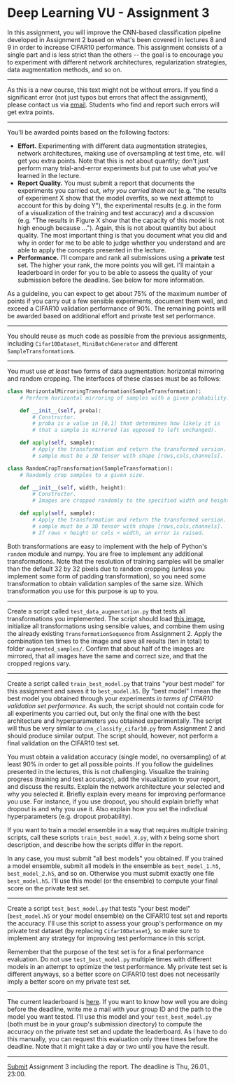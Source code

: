 
# Deep Learning VU - Assignment 3 #

In this assignment, you will improve the CNN-based classification pipeline developed in Assignment 2 based on what's been covered in lectures 8 and 9 in order to increase CIFAR10 performance. This assignment consists of a single part and is less strict than the others -- the goal is to encourage you to experiment with different network architectures, regularization strategies, data augmentation methods, and so on.

-----

As this is a new course, this text might not be without errors. If you find a significant error (not just typos but errors that affect the assignment), please contact us via [email](mailto:dlvc@caa.tuwien.ac.at). Students who find and report such errors will get extra points.

-----

You'll be awarded points based on the following factors:

* **Effort.** Experimenting with different data augmentation strategies, network architectures, making use of oversampling at test time, etc. will get you extra points. Note that this is not about quantity; don't just perform many trial-and-error experiments but put to use what you've learned in the lecture.
* **Report Quality.** You must submit a report that documents the experiments you carried out, *why you carried them out* (e.g. "the results of experiment X show that the model overfits, so we next attempt to account for this by doing Y"), the experimental results (e.g. in the form of a visualization of the training and test accuracy) and a discussion (e.g. "The results in Figure X show that the capacity of this model is not high enough because ..."). Again, this is not about quantity but about quality. The most important thing is that you document what you did and why in order for me to be able to judge whether you understand and are able to apply the concepts presented in the lecture.
* **Performance.** I'll compare and rank all submissions using a **private** test set. The higher your rank, the more points you will get. I'll maintain a leaderboard in order for you to be able to assess the quality of your submission before the deadline. See below for more information.

As a guideline, you can expect to get about 75% of the maximum number of points if you carry out a few sensible experiments, document them well, and exceed a CIFAR10 validation performance of 90%. The remaining points will be awarded based on additional effort and private test set performance.

-----

You should reuse as much code as possible from the previous assignments, including `Cifar10Dataset`, `MiniBatchGenerator` and different `SampleTransformation`s.

-----

You must use *at least* two forms of data augmentation: horizontal mirroring and random cropping. The interfaces of these classes must be as follows:

```python
class HorizontalMirroringTransformation(SampleTransformation):
    # Perform horizontal mirroring of samples with a given probability.

    def __init__(self, proba):
        # Constructor.
        # proba is a value in [0,1] that determines how likely it is
        # that a sample is mirrored (as opposed to left unchanged).

    def apply(self, sample):
        # Apply the transformation and return the transformed version.
        # sample must be a 3D tensor with shape [rows,cols,channels].
```

```python
class RandomCropTransformation(SampleTransformation):
    # Randomly crop samples to a given size.

    def __init__(self, width, height):
        # Constructor.
        # Images are cropped randomly to the specified width and height.

    def apply(self, sample):
        # Apply the transformation and return the transformed version.
        # sample must be a 3D tensor with shape [rows,cols,channels].
        # If rows < height or cols < width, an error is raised.
```

Both transformations are easy to implement with the help of Python's `random` module and numpy. You are free to implement any additional transformations. Note that the resolution of training samples will be smaller than the default 32 by 32 pixels due to random cropping (unless you implement some form of padding transformation), so you need some transformation to obtain validation samples of the same size. Which transformation you use for this purpose is up to you.

-----

Create a script called `test_data_augmentation.py` that tests all transformations you implemented. The script should load [this image](https://github.com/cpra/dlvc2016/blob/master/assignments/assignment2/cat.jpg), initialize all transformations using sensible values, and combine them using the already existing `TransformationSequence` from Assignment 2. Apply the combination ten times to the image and save all results (ten in total) to folder `augmented_samples/`. Confirm that about half of the images are mirrored, that all images have the same and correct size, and that the cropped regions vary.

-----

Create a script called `train_best_model.py` that trains "your best model" for this assignment and saves it to `best_model.h5`. By "best model" I mean the best model you obtained through your experiments *in terms of CIFAR10 validation set performance*. As such, the script should not contain code for all experiments you carried out, but only the final one with the best architecture and hyperparameters you obtained experimentally. The script will thus be very similar to `cnn_classify_cifar10.py` from Assignment 2 and should produce similar output. The script should, however, not perform a final validation on the CIFAR10 test set.

You must obtain a validation accuracy (single model, no oversampling) of at least 90% in order to get all possible points. If you follow the guidelines presented in the lectures, this is not challenging. Visualize the training progress (training and test accuracy), add the visualization to your report, and discuss the results. Explain the network architecture your selected and why you selected it. Briefly explain every means for improving performance you use. For instance, if you use dropout, you should explain briefly what dropout is and why you use it. Also explain how you set the indivdiual hyperparameters (e.g. dropout probability).

If you want to train a model ensemble in a way that requires multiple training scripts, call these scripts `train_best_model_X.py`, with `X` being some short description, and describe how the scripts differ in the report.

In any case, you must submit "all best models" you obtained. If you trained a model ensemble, submit all models in the ensemble as `best_model_1.h5`, `best_model_2.h5`, and so on. Otherwise you must submit exactly one file `best_model.h5`. I'll use this model (or the ensemble) to compute your final score on the private test set.

-----

Create a script `test_best_model.py` that tests "your best model" (`best_model.h5` or your model ensemble) on the CIFAR10 test set and reports the accuracy. I'll use this script to assess your group's performance on my private test dataset (by replacing `Cifar10Dataset`), so make sure to implement any strategy for improving test performance in this script.

Remember that the purpose of the test set is for a final performance evaluation. Do not use `test_best_model.py` multiple times with different models in an attempt to optimize the test performance. My private test set is different anyways, so a better score on CIFAR10 test does not necessarily imply a better score on my private test set.

-----

The current leaderboard is [here](https://github.com/cpra/dlvc2016/tree/master/assignments/assignment3/leaderboard.md). If you want to know how well you are doing before the deadline, write me a mail with your group ID and the path to the model you want tested. I'll use this model and your `test_best_model.py` (both must be in your group's submission directory) to compute the accuracy on the private test set and update the leaderboard. As I have to do this manually, you can request this evaluation only three times before the deadline. Note that it might take a day or two until you have the result.

-----

[Submit](https://github.com/cpra/dlvc2016/blob/master/assignments/general.md) Assignment 3 including the report. The deadline is Thu, 26.01., 23:00.
